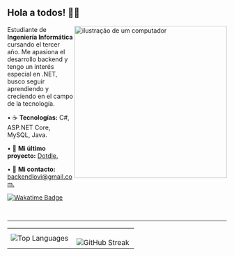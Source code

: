 ## Hola a todos! 🧉👋
<img src="https://raw.githubusercontent.com/MicaelliMedeiros/micaellimedeiros/master/image/computer-illustration.png" alt="ilustração de um computador" min-width="350px" max-width="350px" width="350px" align="right">

<p align="left"> 
  Estudiante de <strong>Ingeniería Informática</strong> cursando el tercer año. Me apasiona el desarrollo backend y tengo un interés especial en .NET, busco seguir aprendiendo y creciendo en el campo de la tecnología.
</p>

<p align="left">
  • ☕ <strong>Tecnologías:</strong> C#, ASP.NET Core, MySQL, Java.
</p>

<p align="left">
  • 💼 <strong>Mi último proyecto:</strong> <a href="https://dotdle.runasp.net/">Dotdle.</a>
</p>

<p align="left">
  • 💌 <strong>Mi contacto:</strong> <a href="mailto:tu-correo@gmail.com">backendlovi@gmail.com.</a>
</p>

  <!-- Contacto
<p align="left">
  <a href="mailto:backendlovi@gmail.com" title="Gmail" style="text-decoration: none;">
    <img src="https://img.shields.io/badge/-Gmail-FF0000?style=flat-square&labelColor=FF0000&logo=gmail&logoColor=white" alt="Gmail"/>
  </a>
  
  <a href="https://www.google.com" title="LinkedIn" style="text-decoration: none;">
    <img src="https://img.shields.io/badge/-Linkedin-0e76a8?style=flat-square&logo=Linkedin&logoColor=white" alt="LinkedIn"/>
  </a>  
</p> -->


[![Wakatime Badge](https://wakatime.com/badge/user/2c637c62-33b6-466c-8ef4-ec0e42de03a2.svg)](https://wakatime.com/@2c637c62-33b6-466c-8ef4-ec0e42de03a2)

<br />
<hr />

<div align="center">
  <table>
    <tr>
      <td>
        <img
          align="left"
          src="https://github-readme-stats.vercel.app/api/top-langs/?username=LovisottoSantiago"
          alt="Top Languages"
        />
      </td>
      <td>
        <br />
        <img
          align="left"
          src="https://streak-stats.demolab.com?user=LovisottoSantiago&theme=github-dark-blue&border_radius=20&date_format=j%20M%5B%20Y%5D&type=svg"
          alt="GitHub Streak"
        />
      </td>
    </tr>
  </table>
</div>

